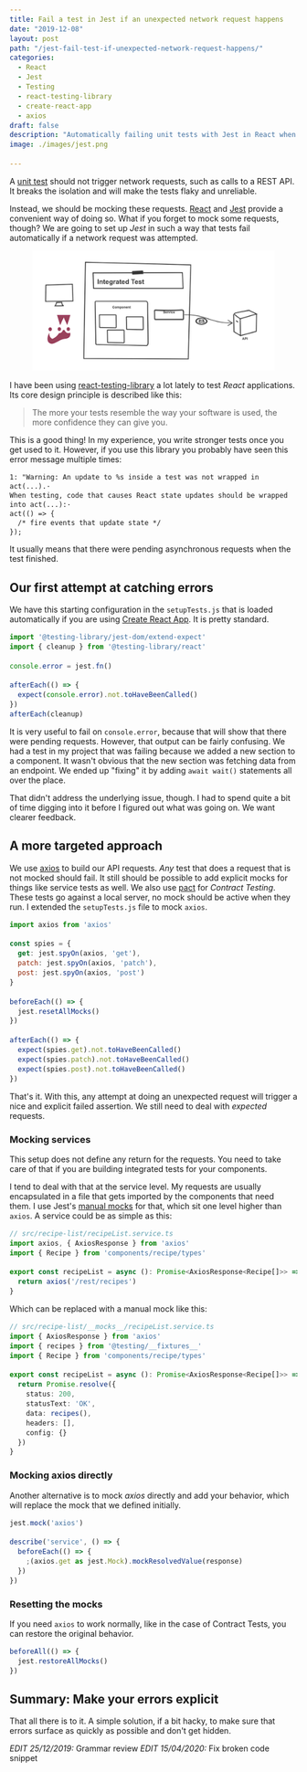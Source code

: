 ```yaml
---
title: Fail a test in Jest if an unexpected network request happens
date: "2019-12-08"
layout: post
path: "/jest-fail-test-if-unexpected-network-request-happens/"
categories:
  - React
  - Jest
  - Testing
  - react-testing-library
  - create-react-app
  - axios
draft: false
description: "Automatically failing unit tests with Jest in React when network requests are made will make your tests more reliable and easier to maintain"
image: ./images/jest.png

---
```


A [unit test](https://martinfowler.com/bliki/UnitTest.html) should not trigger network requests, such as calls to a REST API. It breaks the isolation and will make the tests flaky and unreliable.

Instead, we should be mocking these requests. [React](https://reactjs.org/) and [Jest](https://jestjs.io/) provide a convenient way of doing so. What if you forget to mock some requests, though? We are going to set up _Jest_ in such a way that tests fail automatically if a network request was attempted.

<figure class="figure">
  <img src="./images/jest.png" alt="Test it like you mean it" />
</figure>

<!--more-->

I have been using [react-testing-library](https://testing-library.com/) a lot lately to test _React_ applications. Its core design principle is described like this:

> The more your tests resemble the way your software is used,
the more confidence they can give you.

This is a good thing! In my experience, you write stronger tests once you get used to it. However, if you use this library you probably have seen this error message multiple times:

```shell
1: "Warning: An update to %s inside a test was not wrapped in act(...).·
When testing, code that causes React state updates should be wrapped into act(...):·
act(() => {
  /* fire events that update state */
});
```

It usually means that there were pending asynchronous requests when the test finished.

## Our first attempt at catching errors

We have this starting configuration in the `setupTests.js` that is loaded automatically if you are using [Create React App](https://create-react-app.dev/). It is pretty standard.

```javascript
import '@testing-library/jest-dom/extend-expect'
import { cleanup } from '@testing-library/react'

console.error = jest.fn()

afterEach(() => {
  expect(console.error).not.toHaveBeenCalled()
})
afterEach(cleanup)
```

It is very useful to fail on `console.error`, because that will show that there were pending requests. However, that output can be fairly confusing. We had a test in my project that was failing because we added a new section to a component. It wasn't obvious that the new section was fetching data from an endpoint. We ended up "fixing" it by adding `await wait()` statements all over the place. 

That didn't address the underlying issue, though. I had to spend quite a bit of time digging into it before I figured out what was going on. We want clearer feedback.

## A more targeted approach

We use [axios](https://github.com/axios/axios) to build our API requests. *Any* test that does a request that is not mocked should fail. It still should be possible to add explicit mocks for things like service tests as well. We also use [pact](https://pact.io/) for _Contract Testing_. These tests go against a local server, no mock should be active when they run. I extended the `setupTests.js` file to mock `axios`.

```javascript
import axios from 'axios'

const spies = {
  get: jest.spyOn(axios, 'get'),
  patch: jest.spyOn(axios, 'patch'),
  post: jest.spyOn(axios, 'post')
}

beforeEach(() => {
  jest.resetAllMocks()
})

afterEach(() => {
  expect(spies.get).not.toHaveBeenCalled()
  expect(spies.patch).not.toHaveBeenCalled()
  expect(spies.post).not.toHaveBeenCalled()
})
```

That's it. With this, any attempt at doing an unexpected request will trigger a nice and explicit failed assertion. We still need to deal with *expected* requests.

### Mocking services

This setup does not define any return for the requests. You need to take care of that if you are building integrated tests for your components.

I tend to deal with that at the service level. My requests are usually encapsulated in a file that gets imported by the components that need them. I use Jest's [manual mocks](https://jestjs.io/docs/en/manual-mocks) for that, which sit one level higher than `axios`. A service could be as simple as this:

```typescript
// src/recipe-list/recipeList.service.ts
import axios, { AxiosResponse } from 'axios'
import { Recipe } from 'components/recipe/types'

export const recipeList = async (): Promise<AxiosResponse<Recipe[]>> => {
  return axios('/rest/recipes')
}
```

Which can be replaced with a manual mock like this:

```typescript
// src/recipe-list/__mocks__/recipeList.service.ts
import { AxiosResponse } from 'axios'
import { recipes } from '@testing/__fixtures__'
import { Recipe } from 'components/recipe/types'

export const recipeList = async (): Promise<AxiosResponse<Recipe[]>> => {
  return Promise.resolve({
    status: 200,
    statusText: 'OK',
    data: recipes(),
    headers: [],
    config: {}
  })
}
```

### Mocking axios directly

Another alternative is to mock _axios_ directly and add your behavior, which will replace the mock that we defined initially.

```typescript
jest.mock('axios')

describe('service', () => {
  beforeEach(() => {
    ;(axios.get as jest.Mock).mockResolvedValue(response)
  })
})
```

### Resetting the mocks

If you need `axios` to work normally, like in the case of Contract Tests, you can restore the original behavior.

```typescript
beforeAll(() => {
  jest.restoreAllMocks()
})
```

## Summary: Make your errors explicit

That all there is to it. A simple solution, if a bit hacky, to make sure that errors surface as quickly as possible and don't get hidden.

*EDIT 25/12/2019:* Grammar review
*EDIT 15/04/2020:* Fix broken code snippet
